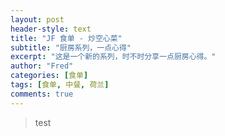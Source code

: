```yaml
---
layout: post
header-style: text
title: "JF 食单 - 炒空心菜"
subtitle: "厨房系列，一点心得"
excerpt: "这是一个新的系列，时不时分享一点厨房心得。"
author: "Fred"
categories: [食单]
tags: [食单, 中餐, 荷兰]
comments: true
---
```


> test
